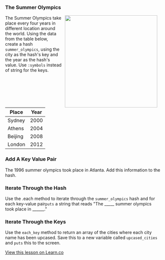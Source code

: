 
### The Summer Olympics
<img src="https://s3.amazonaws.com/after-school-assets/sydney.jpg" width="300px" align="right" hspace="10"> The Summer Olympics take place every four years in different location around the world. Using the data from the table below, create a hash `summer_olympics`, using the city as the hash's key and the year as the hash's value. Use `:symbols` instead of string for the keys.


|Place          | Year      |
| ------------- |:---------:|
| Sydney        | 2000      |
| Athens        | 2004      |
| Beijing       | 2008      |
| London        | 2012      |

### Add A Key Value Pair
The 1996 summer olympics took place in Atlanta. Add this information to the hash.

### Iterate Through the Hash
Use the .each method to iterate through the `summer_olympics` hash and for each key-value pair`puts` a string that reads "The _____ summer olympics took place in ______."

### Iterate Through the Keys
Use the `each_key` method to return an array of the cities where each city name has been upcased. Save this to a new variable called `upcased_cities` and `puts` this to the screen.


<a href='https://learn.co/lessons/hs-hash-iteration-mini-lab' data-visibility='hidden'>View this lesson on Learn.co</a>
